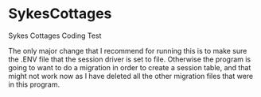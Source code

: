 # SykesCottages
 Sykes Cottages Coding Test

The only major change that I recommend for running this is to make sure the .ENV file that the session driver is set to file. Otherwise the program is going to want to do a migration in order to create a session table, and that might not work now as I have deleted all the other migration files that were in this program.